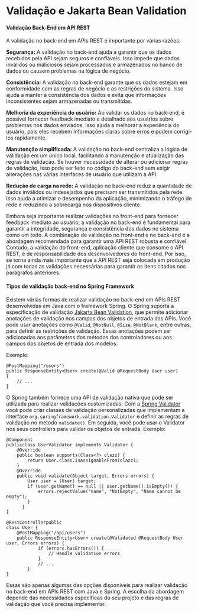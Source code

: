 # Validação e Jakarta Bean Validation

#### Validação Back-End em API REST

A validação no back-end em APIs REST é importante por várias razões:

**Segurança:** A validação no back-end ajuda a garantir que os dados recebidos pela  API sejam seguros e confiáveis. Isso impede que dados inválidos ou  maliciosos sejam processados e armazenados no banco de dados ou causem  problemas na lógica de negócio.

**Consistência:** A  validação no back-end garante que os dados estejam em conformidade com  as regras de negócio e as restrições do sistema. Isso ajuda a manter a  consistência dos dados e evita que informações inconsistentes sejam  armazenadas ou transmitidas.

**Melhoria da experiência do usuário:** Ao validar os dados no back-end, é possível fornecer feedback imediato e detalhado aos usuários sobre problemas nos dados enviados. Isso ajuda a melhorar a experiência do usuário, pois eles recebem informações claras sobre erros e podem corrigi-los rapidamente.

**Manutenção simplificada:** A validação no back-end centraliza a lógica de validação em um único  local, facilitando a manutenção e atualização das regras de validação.  Se houver necessidade de alterar ou adicionar regras de validação, isso  pode ser feito no código do back-end sem exigir alterações nas várias  interfaces de usuário que utilizam a API.

**Redução de carga na rede:** A validação no back-end reduz a quantidade de dados inválidos ou  indesejados que precisam ser transmitidos pela rede. Isso ajuda a  otimizar o desempenho da aplicação, minimizando o tráfego de rede e  reduzindo a sobrecarga nos dispositivos cliente.

Embora seja  importante realizar validações no front-end para fornecer feedback  imediato ao usuário, a validação no back-end é fundamental para garantir a integridade, segurança e consistência dos dados no sistema como um  todo. A combinação de validação no front-end e no back-end é a abordagem recomendada para garantir uma API REST robusta e confiável. Contudo, a  validação do front-end, aplicação cliente que consome o API REST, é de  responsabilidade dos desenvolvedores do front-end. Por isso, se torna  ainda mais importante que a API REST seja colocada em produção já com  todas as validações necessárias para garantir os itens citados nos  parágrafos anteriores.

#### Tipos de validação back-end no Spring Framework

Existem várias formas de realizar validação no back-end em APIs REST  desenvolvidas em Java com o framework Spring. O Spring suporta a  especificação de validação [Jakarta Bean Validation](https://beanvalidation.org/), que permite adicionar anotações de validação nos campos dos objetos de entrada das APIs. Você pode usar anotações como `@Valid`, `@NotNull`, `@Size`, `@NotBlank`, entre outras, para definir as restrições de validação. Essas anotações  podem ser adicionadas aos parâmetros dos métodos dos controladores ou  aos campos dos objetos de entrada dos modelos.

Exemplo:

```
@PostMapping("/users")
public ResponseEntity<User> create(@Valid @RequestBody User user) 
{
	// ...
}
```

O Spring também fornece uma API de validação nativa que pode ser utilizada para realizar validações customizadas. Com a [Spring Validator](https://docs.spring.io/spring-framework/reference/core/validation/validator.html) você pode criar classes de validação personalizadas que implementam a interface `org.springframework.validation.Validator` e definir as regras de validação no método `validate()`. Em seguida, você pode usar o Validator nos seus controllers para validar os objetos de entrada.
Exemplo:

```
@Component 
publicclass UserValidator implements Validator {
    @Override       
    public boolean supports(Class<?> clazz) {     
        return User.class.isAssignableFrom(clazz);      
    }
    @Override
    public void validate(Object target, Errors errors) { 
        User user = (User) target;
        if (user.getName() == null || user.getName().isEmpty()) {
            errors.rejectValue("name", "NotEmpty", "Name cannot be empty");               
        }       
      }
}

@RestControllerpublic 
class User {        
    @PostMapping("/api/users")   
    public ResponseEntity<User> create(@Validated @RequestBody User user, Errors errors) {     
            if (errors.hasErrors()) {      
                // Handle validation errors           
            }             
            // ...      
        }
}
```

Essas são apenas algumas das opções disponíveis para realizar validação no  back-end em APIs REST com Java e Spring. A escolha da abordagem depende  das necessidades específicas do seu projeto e das regras de validação  que você precisa implementar.
